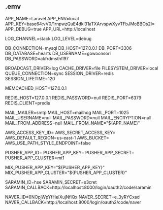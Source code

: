 ## .emv
APP_NAME=Laravel
APP_ENV=local
APP_KEY=base64:vV0/1rnpwzQuE4dkl31aTXArvspwXyvTFbJMoBBOs2I=
APP_DEBUG=true
APP_URL=http://localhost

LOG_CHANNEL=stack
LOG_LEVEL=debug

DB_CONNECTION=mysql
DB_HOST=127.0.0.1
DB_PORT=3306
DB_DATABASE=hearts
DB_USERNAME=gowoonsori
DB_PASSWORD=akfrdmsthfl97

BROADCAST_DRIVER=log
CACHE_DRIVER=file
FILESYSTEM_DRIVER=local
QUEUE_CONNECTION=sync
SESSION_DRIVER=redis
SESSION_LIFETIME=120

MEMCACHED_HOST=127.0.0.1

REDIS_HOST=127.0.0.1
REDIS_PASSWORD=null
REDIS_PORT=6379
REDIS_CLIENT=predis

MAIL_MAILER=smtp
MAIL_HOST=mailhog
MAIL_PORT=1025
MAIL_USERNAME=null
MAIL_PASSWORD=null
MAIL_ENCRYPTION=null
MAIL_FROM_ADDRESS=null
MAIL_FROM_NAME="${APP_NAME}"

AWS_ACCESS_KEY_ID=
AWS_SECRET_ACCESS_KEY=
AWS_DEFAULT_REGION=us-east-1
AWS_BUCKET=
AWS_USE_PATH_STYLE_ENDPOINT=false

PUSHER_APP_ID=
PUSHER_APP_KEY=
PUSHER_APP_SECRET=
PUSHER_APP_CLUSTER=mt1

MIX_PUSHER_APP_KEY="${PUSHER_APP_KEY}"
MIX_PUSHER_APP_CLUSTER="${PUSHER_APP_CLUSTER}"

SARAMIN_ID=hse
SARAMIN_SECRET=s3cret
SARAMIN_CALLBACK=http://localhost:8000/login/oauth2/code/saramin

NAVER_ID=0NOpjWpYfHeIXujNfiQx
NAVER_SECRET=e_3yRYCxad
NAVER_CALLBACK=http://localhost:8000/login/oauth2/code/naver

